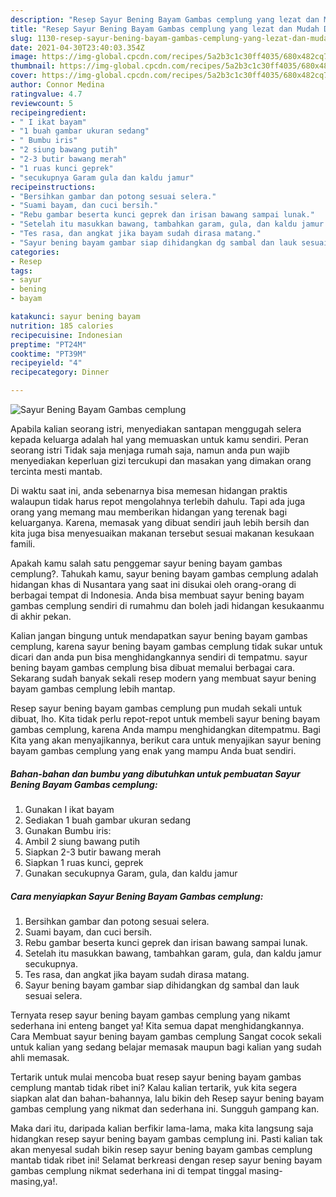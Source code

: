 ```yaml
---
description: "Resep Sayur Bening Bayam Gambas cemplung yang lezat dan Mudah Dibuat"
title: "Resep Sayur Bening Bayam Gambas cemplung yang lezat dan Mudah Dibuat"
slug: 1130-resep-sayur-bening-bayam-gambas-cemplung-yang-lezat-dan-mudah-dibuat
date: 2021-04-30T23:40:03.354Z
image: https://img-global.cpcdn.com/recipes/5a2b3c1c30ff4035/680x482cq70/sayur-bening-bayam-gambas-cemplung-foto-resep-utama.jpg
thumbnail: https://img-global.cpcdn.com/recipes/5a2b3c1c30ff4035/680x482cq70/sayur-bening-bayam-gambas-cemplung-foto-resep-utama.jpg
cover: https://img-global.cpcdn.com/recipes/5a2b3c1c30ff4035/680x482cq70/sayur-bening-bayam-gambas-cemplung-foto-resep-utama.jpg
author: Connor Medina
ratingvalue: 4.7
reviewcount: 5
recipeingredient:
- " I ikat bayam"
- "1 buah gambar ukuran sedang"
- " Bumbu iris"
- "2 siung bawang putih"
- "2-3 butir bawang merah"
- "1 ruas kunci geprek"
- "secukupnya Garam gula dan kaldu jamur"
recipeinstructions:
- "Bersihkan gambar dan potong sesuai selera."
- "Suami bayam, dan cuci bersih."
- "Rebu gambar beserta kunci geprek dan irisan bawang sampai lunak."
- "Setelah itu masukkan bawang, tambahkan garam, gula, dan kaldu jamur secukupnya."
- "Tes rasa, dan angkat jika bayam sudah dirasa matang."
- "Sayur bening bayam gambar siap dihidangkan dg sambal dan lauk sesuai selera."
categories:
- Resep
tags:
- sayur
- bening
- bayam

katakunci: sayur bening bayam 
nutrition: 185 calories
recipecuisine: Indonesian
preptime: "PT24M"
cooktime: "PT39M"
recipeyield: "4"
recipecategory: Dinner

---
```



![Sayur Bening Bayam Gambas cemplung](https://img-global.cpcdn.com/recipes/5a2b3c1c30ff4035/680x482cq70/sayur-bening-bayam-gambas-cemplung-foto-resep-utama.jpg)

Apabila kalian seorang istri, menyediakan santapan menggugah selera kepada keluarga adalah hal yang memuaskan untuk kamu sendiri. Peran seorang istri Tidak saja menjaga rumah saja, namun anda pun wajib menyediakan keperluan gizi tercukupi dan masakan yang dimakan orang tercinta mesti mantab.

Di waktu  saat ini, anda sebenarnya bisa memesan hidangan praktis walaupun tidak harus repot mengolahnya terlebih dahulu. Tapi ada juga orang yang memang mau memberikan hidangan yang terenak bagi keluarganya. Karena, memasak yang dibuat sendiri jauh lebih bersih dan kita juga bisa menyesuaikan makanan tersebut sesuai makanan kesukaan famili. 



Apakah kamu salah satu penggemar sayur bening bayam gambas cemplung?. Tahukah kamu, sayur bening bayam gambas cemplung adalah hidangan khas di Nusantara yang saat ini disukai oleh orang-orang di berbagai tempat di Indonesia. Anda bisa membuat sayur bening bayam gambas cemplung sendiri di rumahmu dan boleh jadi hidangan kesukaanmu di akhir pekan.

Kalian jangan bingung untuk mendapatkan sayur bening bayam gambas cemplung, karena sayur bening bayam gambas cemplung tidak sukar untuk dicari dan anda pun bisa menghidangkannya sendiri di tempatmu. sayur bening bayam gambas cemplung bisa dibuat memalui berbagai cara. Sekarang sudah banyak sekali resep modern yang membuat sayur bening bayam gambas cemplung lebih mantap.

Resep sayur bening bayam gambas cemplung pun mudah sekali untuk dibuat, lho. Kita tidak perlu repot-repot untuk membeli sayur bening bayam gambas cemplung, karena Anda mampu menghidangkan ditempatmu. Bagi Kita yang akan menyajikannya, berikut cara untuk menyajikan sayur bening bayam gambas cemplung yang enak yang mampu Anda buat sendiri.

<!--inarticleads1-->

##### Bahan-bahan dan bumbu yang dibutuhkan untuk pembuatan Sayur Bening Bayam Gambas cemplung:

1. Gunakan  I ikat bayam
1. Sediakan 1 buah gambar ukuran sedang
1. Gunakan  Bumbu iris:
1. Ambil 2 siung bawang putih
1. Siapkan 2-3 butir bawang merah
1. Siapkan 1 ruas kunci, geprek
1. Gunakan secukupnya Garam, gula, dan kaldu jamur




<!--inarticleads2-->

##### Cara menyiapkan Sayur Bening Bayam Gambas cemplung:

1. Bersihkan gambar dan potong sesuai selera.
1. Suami bayam, dan cuci bersih.
1. Rebu gambar beserta kunci geprek dan irisan bawang sampai lunak.
1. Setelah itu masukkan bawang, tambahkan garam, gula, dan kaldu jamur secukupnya.
1. Tes rasa, dan angkat jika bayam sudah dirasa matang.
1. Sayur bening bayam gambar siap dihidangkan dg sambal dan lauk sesuai selera.




Ternyata resep sayur bening bayam gambas cemplung yang nikamt sederhana ini enteng banget ya! Kita semua dapat menghidangkannya. Cara Membuat sayur bening bayam gambas cemplung Sangat cocok sekali untuk kalian yang sedang belajar memasak maupun bagi kalian yang sudah ahli memasak.

Tertarik untuk mulai mencoba buat resep sayur bening bayam gambas cemplung mantab tidak ribet ini? Kalau kalian tertarik, yuk kita segera siapkan alat dan bahan-bahannya, lalu bikin deh Resep sayur bening bayam gambas cemplung yang nikmat dan sederhana ini. Sungguh gampang kan. 

Maka dari itu, daripada kalian berfikir lama-lama, maka kita langsung saja hidangkan resep sayur bening bayam gambas cemplung ini. Pasti kalian tak akan menyesal sudah bikin resep sayur bening bayam gambas cemplung mantab tidak ribet ini! Selamat berkreasi dengan resep sayur bening bayam gambas cemplung nikmat sederhana ini di tempat tinggal masing-masing,ya!.

